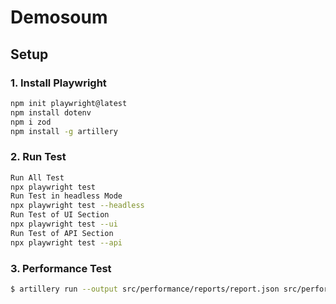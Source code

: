 # Demosoum

## Setup

### 1. Install Playwright

```bash
npm init playwright@latest
npm install dotenv
npm i zod
npm install -g artillery
```

### 2. Run Test

```bash
Run All Test
npx playwright test
Run Test in headless Mode
npx playwright test --headless
Run Test of UI Section
npx playwright test --ui
Run Test of API Section
npx playwright test --api
```

### 3. Performance Test

```bash
$ artillery run --output src/performance/reports/report.json src/performance/scenarios/location-api.yaml
```
